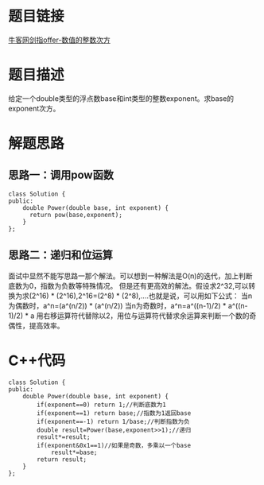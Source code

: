 # 题目链接
[牛客网剑指offer-数值的整数次方](https://www.nowcoder.com/practice/1a834e5e3e1a4b7ba251417554e07c00?tpId=13&tqId=11165&tPage=1&rp=1&ru=/ta/coding-interviews&qru=/ta/coding-interviews/question-ranking)
# 题目描述
给定一个double类型的浮点数base和int类型的整数exponent。求base的exponent次方。
# 解题思路
## 思路一：调用pow函数
```
class Solution {
public:
    double Power(double base, int exponent) {
      return pow(base,exponent);
    }
};
```
## 思路二：递归和位运算
面试中显然不能写思路一那个解法。可以想到一种解法是O(n)的迭代，加上判断底数为0，指数为负数等特殊情况。
但是还有更高效的解法。假设求2^32,可以转换为求(2^16) * (2^16),2^16=(2^8) * (2^8),....也就是说，可以用如下公式：
当n为偶数时，a^n=(a^(n/2)) * (a^(n/2))
当n为奇数时，a^n=a^((n-1)/2) * a^((n-1)/2) * a
用右移运算符代替除以2，用位与运算符代替求余运算来判断一个数的奇偶性，提高效率。

# C++代码
```
class Solution {
public:
    double Power(double base, int exponent) {
        if(exponent==0) return 1;//判断底数为1
        if(exponent==1) return base;//指数为1返回base
        if(exponent==-1) return 1/base;//判断指数为负
        double result=Power(base,exponent>>1);//递归
        result*=result;
        if(exponent&0x1==1)//如果是奇数，多乘以一个base
            result*=base;
        return result;
    }
};
```



